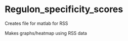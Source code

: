 # Regulon_specificity_scores

Creates file for matlab for RSS

Makes graphs/heatmap using RSS data 

